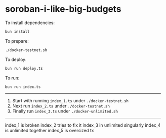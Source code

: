# soroban-i-like-big-budgets

To install dependencies:

```bash
bun install
```

To prepare:
```bash
./docker-testnet.sh
```

To deploy:

```bash
bun run deploy.ts
```

To run:

```bash
bun run index.ts
```

---

1. Start with running `index_1.ts` under `./docker-testnet.sh`
2. Next run `index_2.ts` under `./docker-testnet.sh`
3. Finally run `index_3.ts` under `./docker-unlimited.sh`

---

index_1 is broken
index_2 tries to fix it
index_3 in unlimited singularly
index_4 is unlimited together
index_5 is oversized tx